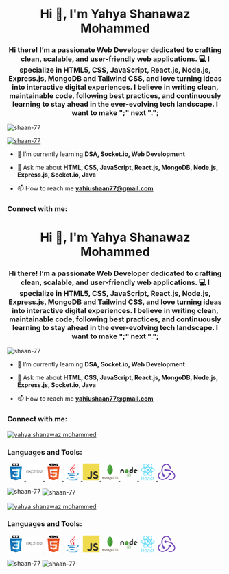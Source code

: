 <h1 align="center">Hi 👋, I'm Yahya Shanawaz Mohammed</h1>
<h3 align="center">Hi there! I’m a passionate Web Developer dedicated to crafting clean, scalable, and user-friendly web applications. 💻 I specialize in HTML5, CSS, JavaScript, React.js, Node.js, Express.js, MongoDB and Tailwind CSS, and love turning ideas into interactive digital experiences. I believe in writing clean, maintainable code, following best practices, and continuously learning to stay ahead in the ever-evolving tech landscape. I want to make ";" next ".";</h3>

<p align="left"> <img src="https://komarev.com/ghpvc/?username=shaan-77&label=Profile%20views&color=0e75b6&style=flat" alt="shaan-77" /> </p>

<p align="left"> <a href="https://github.com/ryo-ma/github-profile-trophy"><img src="https://github-profile-trophy.vercel.app/?username=shaan-77" alt="shaan-77" /></a> </p>

- 🌱 I’m currently learning **DSA, Socket.io, Web Development**

- 💬 Ask me about **HTML, CSS, JavaScript, React.js, MongoDB, Node.js, Express.js, Socket.io, Java**

- 📫 How to reach me **yahiushaan77@gmail.com**

<h3 align="left">Connect with me:</h3><h1 align="center">Hi 👋, I'm Yahya Shanawaz Mohammed</h1>
<h3 align="center">Hi there! I’m a passionate Web Developer dedicated to crafting clean, scalable, and user-friendly web applications. 💻 I specialize in HTML5, CSS, JavaScript, React.js, Node.js, Express.js, MongoDB and Tailwind CSS, and love turning ideas into interactive digital experiences. I believe in writing clean, maintainable code, following best practices, and continuously learning to stay ahead in the ever-evolving tech landscape. I want to make ";" next ".";</h3>

<p align="left"> <img src="https://komarev.com/ghpvc/?username=shaan-77&label=Profile%20views&color=0e75b6&style=flat" alt="shaan-77" /> </p>

- 🌱 I’m currently learning **DSA, Socket.io, Web Development**

- 💬 Ask me about **HTML, CSS, JavaScript, React.js, MongoDB, Node.js, Express.js, Socket.io, Java**

- 📫 How to reach me **yahiushaan77@gmail.com**

<h3 align="left">Connect with me:</h3>
<p align="left">
<a href="https://linkedin.com/in/yahya shanawaz mohammed" target="blank"><img align="center" src="https://raw.githubusercontent.com/rahuldkjain/github-profile-readme-generator/master/src/images/icons/Social/linked-in-alt.svg" alt="yahya shanawaz mohammed" height="30" width="40" /></a>
</p>

<h3 align="left">Languages and Tools:</h3>
<p align="left"> <a href="https://www.w3schools.com/css/" target="_blank" rel="noreferrer"> <img src="https://raw.githubusercontent.com/devicons/devicon/master/icons/css3/css3-original-wordmark.svg" alt="css3" width="40" height="40"/> </a> <a href="https://expressjs.com" target="_blank" rel="noreferrer"> <img src="https://raw.githubusercontent.com/devicons/devicon/master/icons/express/express-original-wordmark.svg" alt="express" width="40" height="40"/> </a> <a href="https://www.w3.org/html/" target="_blank" rel="noreferrer"> <img src="https://raw.githubusercontent.com/devicons/devicon/master/icons/html5/html5-original-wordmark.svg" alt="html5" width="40" height="40"/> </a> <a href="https://www.java.com" target="_blank" rel="noreferrer"> <img src="https://raw.githubusercontent.com/devicons/devicon/master/icons/java/java-original.svg" alt="java" width="40" height="40"/> </a> <a href="https://developer.mozilla.org/en-US/docs/Web/JavaScript" target="_blank" rel="noreferrer"> <img src="https://raw.githubusercontent.com/devicons/devicon/master/icons/javascript/javascript-original.svg" alt="javascript" width="40" height="40"/> </a> <a href="https://www.mongodb.com/" target="_blank" rel="noreferrer"> <img src="https://raw.githubusercontent.com/devicons/devicon/master/icons/mongodb/mongodb-original-wordmark.svg" alt="mongodb" width="40" height="40"/> </a> <a href="https://nodejs.org" target="_blank" rel="noreferrer"> <img src="https://raw.githubusercontent.com/devicons/devicon/master/icons/nodejs/nodejs-original-wordmark.svg" alt="nodejs" width="40" height="40"/> </a> <a href="https://reactjs.org/" target="_blank" rel="noreferrer"> <img src="https://raw.githubusercontent.com/devicons/devicon/master/icons/react/react-original-wordmark.svg" alt="react" width="40" height="40"/> </a> <a href="https://redux.js.org" target="_blank" rel="noreferrer"> <img src="https://raw.githubusercontent.com/devicons/devicon/master/icons/redux/redux-original.svg" alt="redux" width="40" height="40"/> </a> </p>

<p><img align="left" src="https://github-readme-stats.vercel.app/api/top-langs?username=shaan-77&show_icons=true&locale=en&layout=compact" alt="shaan-77" /></p>

<p>&nbsp;<img align="center" src="https://github-readme-stats.vercel.app/api?username=shaan-77&show_icons=true&locale=en" alt="shaan-77" /></p>

<p align="left">
<a href="https://linkedin.com/in/yahya shanawaz mohammed" target="blank"><img align="center" src="https://raw.githubusercontent.com/rahuldkjain/github-profile-readme-generator/master/src/images/icons/Social/linked-in-alt.svg" alt="yahya shanawaz mohammed" height="30" width="40" /></a>
</p>

<h3 align="left">Languages and Tools:</h3>
<p align="left"> <a href="https://www.w3schools.com/css/" target="_blank" rel="noreferrer"> <img src="https://raw.githubusercontent.com/devicons/devicon/master/icons/css3/css3-original-wordmark.svg" alt="css3" width="40" height="40"/> </a> <a href="https://expressjs.com" target="_blank" rel="noreferrer"> <img src="https://raw.githubusercontent.com/devicons/devicon/master/icons/express/express-original-wordmark.svg" alt="express" width="40" height="40"/> </a> <a href="https://www.w3.org/html/" target="_blank" rel="noreferrer"> <img src="https://raw.githubusercontent.com/devicons/devicon/master/icons/html5/html5-original-wordmark.svg" alt="html5" width="40" height="40"/> </a> <a href="https://www.java.com" target="_blank" rel="noreferrer"> <img src="https://raw.githubusercontent.com/devicons/devicon/master/icons/java/java-original.svg" alt="java" width="40" height="40"/> </a> <a href="https://developer.mozilla.org/en-US/docs/Web/JavaScript" target="_blank" rel="noreferrer"> <img src="https://raw.githubusercontent.com/devicons/devicon/master/icons/javascript/javascript-original.svg" alt="javascript" width="40" height="40"/> </a> <a href="https://www.mongodb.com/" target="_blank" rel="noreferrer"> <img src="https://raw.githubusercontent.com/devicons/devicon/master/icons/mongodb/mongodb-original-wordmark.svg" alt="mongodb" width="40" height="40"/> </a> <a href="https://nodejs.org" target="_blank" rel="noreferrer"> <img src="https://raw.githubusercontent.com/devicons/devicon/master/icons/nodejs/nodejs-original-wordmark.svg" alt="nodejs" width="40" height="40"/> </a> <a href="https://reactjs.org/" target="_blank" rel="noreferrer"> <img src="https://raw.githubusercontent.com/devicons/devicon/master/icons/react/react-original-wordmark.svg" alt="react" width="40" height="40"/> </a> <a href="https://redux.js.org" target="_blank" rel="noreferrer"> <img src="https://raw.githubusercontent.com/devicons/devicon/master/icons/redux/redux-original.svg" alt="redux" width="40" height="40"/> </a> </p>

<p><img align="left" src="https://github-readme-stats.vercel.app/api/top-langs?username=shaan-77&show_icons=true&locale=en&layout=compact" alt="shaan-77" /></p>

<p>&nbsp;<img align="center" src="https://github-readme-stats.vercel.app/api?username=shaan-77&show_icons=true&locale=en" alt="shaan-77" /></p>
